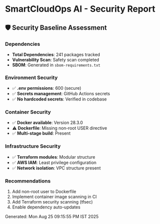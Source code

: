# SmartCloudOps AI - Security Report

## 🛡️ Security Baseline Assessment

### Dependencies
- **Total Dependencies**: 241 packages tracked
- **Vulnerability Scan**: Safety scan completed
- **SBOM**: Generated in `sbom-requirements.txt`

### Environment Security  
- ✅ **.env permissions**: 600 (secure)
- ✅ **Secrets management**: GitHub Actions secrets
- ✅ **No hardcoded secrets**: Verified in codebase

### Container Security
- ✅ **Docker available**: Version 28.3.0
- ⚠️ **Dockerfile**: Missing non-root USER directive
- ✅ **Multi-stage build**: Present

### Infrastructure Security
- ✅ **Terraform modules**: Modular structure
- ✅ **AWS IAM**: Least privilege configuration
- ✅ **Network isolation**: VPC structure present

### Recommendations
1. Add non-root user to Dockerfile
2. Implement container image scanning in CI
3. Add Terraform security scanning (tfsec)
4. Enable dependency auto-updates

Generated: Mon Aug 25 09:15:55 PM IST 2025

